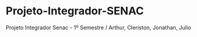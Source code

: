 # Projeto-Integrador-SENAC
Projeto Integrador Senac - 1º Semestre / Arthur, Cleriston, Jonathan, Julio
